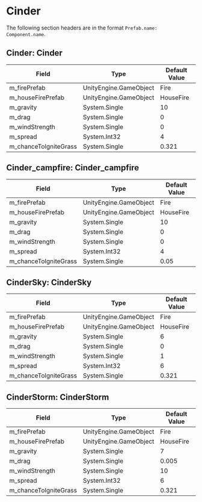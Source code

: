 # Cinder

The following section headers are in the format `Prefab.name: Component.name`.

## Cinder: Cinder

|Field|Type|Default Value|
|-----|----|-------------|
|m_firePrefab|UnityEngine.GameObject|Fire|
|m_houseFirePrefab|UnityEngine.GameObject|HouseFire|
|m_gravity|System.Single|10|
|m_drag|System.Single|0|
|m_windStrength|System.Single|0|
|m_spread|System.Int32|4|
|m_chanceToIgniteGrass|System.Single|0.321|

## Cinder_campfire: Cinder_campfire

|Field|Type|Default Value|
|-----|----|-------------|
|m_firePrefab|UnityEngine.GameObject|Fire|
|m_houseFirePrefab|UnityEngine.GameObject|HouseFire|
|m_gravity|System.Single|10|
|m_drag|System.Single|0|
|m_windStrength|System.Single|0|
|m_spread|System.Int32|4|
|m_chanceToIgniteGrass|System.Single|0.05|

## CinderSky: CinderSky

|Field|Type|Default Value|
|-----|----|-------------|
|m_firePrefab|UnityEngine.GameObject|Fire|
|m_houseFirePrefab|UnityEngine.GameObject|HouseFire|
|m_gravity|System.Single|6|
|m_drag|System.Single|0|
|m_windStrength|System.Single|1|
|m_spread|System.Int32|6|
|m_chanceToIgniteGrass|System.Single|0.321|

## CinderStorm: CinderStorm

|Field|Type|Default Value|
|-----|----|-------------|
|m_firePrefab|UnityEngine.GameObject|Fire|
|m_houseFirePrefab|UnityEngine.GameObject|HouseFire|
|m_gravity|System.Single|7|
|m_drag|System.Single|0.005|
|m_windStrength|System.Single|10|
|m_spread|System.Int32|6|
|m_chanceToIgniteGrass|System.Single|0.321|

